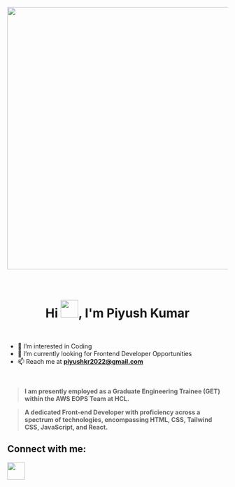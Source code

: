 <p align="center">
<img src="https://github.com/Anmol-Baranwal/Cool-GIFs-For-GitHub/assets/74038190/3b4607a1-1cc6-41f1-926f-892ae880e7a5" width="600">
</p>
<br>
<h1 align="center">Hi <img src="https://user-images.githubusercontent.com/74038190/214644152-52f47eb3-5e31-4f47-8758-05c9468d5596.gif" width="40">, I'm Piyush Kumar</h1>
<br>

- 👀 I’m interested in Coding
- 🌱 I’m currently looking for Frontend Developer Opportunities
- 📫 Reach me at [**piyushkr2022@gmail.com**](mailto:piyushkr2022@gmail.com)</a>

<br>

> **I am presently employed as a Graduate Engineering Trainee (GET) within the AWS EOPS Team at HCL.**

> **A dedicated Front-end Developer with proficiency across a spectrum of technologies, encompassing HTML, CSS, Tailwind CSS, JavaScript, and React.**


## Connect with me:
<a href="https://www.linkedin.com/in/piyushkr22)"><img src="https://upload.wikimedia.org/wikipedia/commons/thumb/c/ca/LinkedIn_logo_initials.png/480px-LinkedIn_logo_initials.png" width="40" height="40"/></a>



<br><br>

<!---
piyushkr21/piyushkr21 is a ✨ special ✨ repository because its `README.md` (this file) appears on your GitHub profile.
You can click the Preview link to take a look at your changes.
--->
